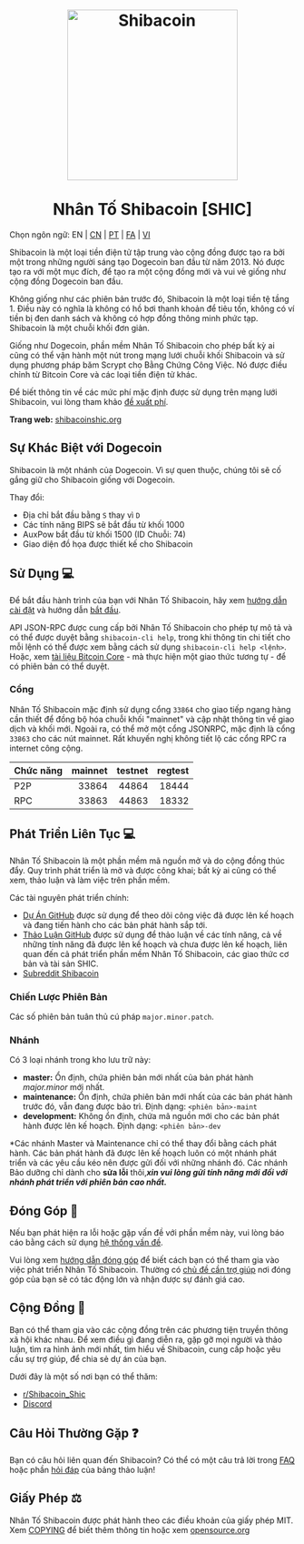 <h1 align="center">
<img src="https://i.imgur.com/txmTlvD.png" alt="Shibacoin" width="300"/>
<br/><br/>
Nhân Tố Shibacoin [SHIC]  
</h1>

Chọn ngôn ngữ: EN | [CN](./README_zh_CN.md) | [PT](./README_pt_BR.md) | [FA](./README_fa_IR.md) | [VI](./README_vi_VN.md)

Shibacoin là một loại tiền điện tử tập trung vào cộng đồng được tạo ra bởi một trong những người sáng tạo Dogecoin ban đầu từ năm 2013. Nó được tạo ra với một mục đích, để tạo ra một cộng đồng mới và vui vẻ giống như cộng đồng Dogecoin ban đầu.

Không giống như các phiên bản trước đó, Shibacoin là một loại tiền tệ tầng 1. Điều này có nghĩa là không có hồ bơi thanh khoản để tiêu tốn, không có ví tiền bị đen danh sách và không có hợp đồng thông minh phức tạp. Shibacoin là một chuỗi khối đơn giản.

Giống như Dogecoin, phần mềm Nhân Tố Shibacoin cho phép bất kỳ ai cũng có thể vận hành một nút trong mạng lưới chuỗi khối Shibacoin và sử dụng phương pháp băm Scrypt cho Bằng Chứng Công Việc. Nó được điều chỉnh từ Bitcoin Core và các loại tiền điện tử khác.

Để biết thông tin về các mức phí mặc định được sử dụng trên mạng lưới Shibacoin, vui lòng tham khảo [đề xuất phí](doc/fee-recommendation.md).

**Trang web:** [shibacoinshic.org](https://shibacoinshic.org)

## Sự Khác Biệt với Dogecoin

Shibacoin là một nhánh của Dogecoin. Vì sự quen thuộc, chúng tôi sẽ cố gắng giữ cho Shibacoin giống với Dogecoin.

Thay đổi:

* Địa chỉ bắt đầu bằng `S` thay vì `D`
* Các tính năng BIPS sẽ bắt đầu từ khối 1000
* AuxPow bắt đầu từ khối 1500 (ID Chuỗi: 74)
* Giao diện đồ họa được thiết kế cho Shibacoin

## Sử Dụng 💻

Để bắt đầu hành trình của bạn với Nhân Tố Shibacoin, hãy xem [hướng dẫn cài đặt](INSTALL.md) và hướng dẫn [bắt đầu](doc/getting-started.md).

API JSON-RPC được cung cấp bởi Nhân Tố Shibacoin cho phép tự mô tả và có thể được duyệt bằng `shibacoin-cli help`, trong khi thông tin chi tiết cho mỗi lệnh có thể được xem bằng cách sử dụng `shibacoin-cli help <lệnh>`. Hoặc, xem [tài liệu Bitcoin Core](https://developer.bitcoin.org/reference/rpc/) - mà thực hiện một giao thức tương tự - để có phiên bản có thể duyệt.

### Cổng

Nhân Tố Shibacoin mặc định sử dụng cổng `33864` cho giao tiếp ngang hàng cần thiết để đồng bộ hóa chuỗi khối "mainnet" và cập nhật thông tin về giao dịch và khối mới. Ngoài ra, có thể mở một cổng JSONRPC, mặc định là cổng `33863` cho các nút mainnet. Rất khuyến nghị không tiết lộ các cổng RPC ra internet công cộng.

| Chức năng | mainnet | testnet | regtest |
| :-------- | ------: | ------: | ------: |
| P2P       |   33864 |   44864 |   18444 |
| RPC       |   33863 |   44863 |   18332 |

## Phát Triển Liên Tục 💻

Nhân Tố Shibacoin là một phần mềm mã nguồn mở và do cộng đồng thúc đẩy. Quy trình phát triển là mở và được công khai; bất kỳ ai cũng có thể xem, thảo luận và làm việc trên phần mềm.

Các tài nguyên phát triển chính:

* [Dự Án GitHub](https://github.com/shibacoinppc/shibacoin/projects) được sử dụng để theo dõi công việc đã được lên kế hoạch và đang tiến hành cho các bản phát hành sắp tới.
* [Thảo Luận GitHub](https://github.com/shibacoinppc/shibacoin/discussions) được sử dụng để thảo luận về các tính năng, cả về những tính năng đã được lên kế hoạch và chưa được lên kế hoạch, liên quan đến cả phát triển phần mềm Nhân Tố Shibacoin, các giao thức cơ bản và tài sản SHIC.
* [Subreddit Shibacoin](https://www.reddit.com/r/Shibacoin_Shic/)

### Chiến Lược Phiên Bản
Các số phiên bản tuân thủ cú pháp ```major.minor.patch```.

### Nhánh
Có 3 loại nhánh trong kho lưu trữ này:

- **master:** Ổn định, chứa phiên bản mới nhất của bản phát hành *major.minor* mới nhất.
- **maintenance:** Ổn định, chứa phiên bản mới nhất của các bản phát hành trước đó, vẫn đang được bảo trì. Định dạng: ```<phiên bản>-maint```
- **development:** Không ổn định, chứa mã nguồn mới cho các bản phát hành được lên kế hoạch. Định dạng: ```<phiên bản>-dev```

*Các nhánh Master và Maintenance chỉ có thể thay đổi bằng cách phát hành. Các bản phát hành đã được lên kế hoạch luôn có một nhánh phát triển và các yêu cầu kéo nên được gửi đối với những nhánh đó. Các nhánh Bảo dưỡng chỉ dành cho **sửa lỗi** thôi,***xin vui lòng gửi tính năng mới đối với nhánh phát triển với phiên bản cao nhất.***

## Đóng Góp 🤝

Nếu bạn phát hiện ra lỗi hoặc gặp vấn đề với phần mềm này, vui lòng báo cáo bằng cách sử dụng [hệ thống vấn đề](https://github.com/shibacoinppc/shibacoin/issues/new?assignees=&labels=bug&template=bug_report.md&title=%5Bbug%5D+).

Vui lòng xem [hướng dẫn đóng góp](CONTRIBUTING.md) để biết cách bạn có thể tham gia vào việc phát triển Nhân Tố Shibacoin. Thường có [chủ đề cần trợ giúp](https://github.com/shibacoinppc/shibacoin/labels/help%20wanted) nơi đóng góp của bạn sẽ có tác động lớn và nhận được sự đánh giá cao.

## Cộng Đồng 🐸

Bạn có thể tham gia vào các cộng đồng trên các phương tiện truyền thông xã hội khác nhau.
Để xem điều gì đang diễn ra, gặp gỡ mọi người và thảo luận, tìm ra hình ảnh mới nhất, tìm hiểu về Shibacoin, cung cấp hoặc yêu cầu sự trợ giúp, để chia sẻ dự án của bạn.

Dưới đây là một số nơi bạn có thể thăm:

* [r/Shibacoin_Shic](https://www.reddit.com/r/Shibacoin_Shic/)
* [Discord](https://discord.com/invite/h3PrtfcKVJ)

## Câu Hỏi Thường Gặp ❓

Bạn có câu hỏi liên quan đến Shibacoin? Có thể có một câu trả lời trong [FAQ](doc/FAQ.md) hoặc phần [hỏi đáp](https://github.com/shibacoinppc/shibacoin/discussions/categories/q-a) của bảng thảo luận!

## Giấy Phép ⚖️
Nhân Tố Shibacoin được phát hành theo các điều khoản của giấy phép MIT. Xem
[COPYING](COPYING) để biết thêm thông tin hoặc xem
[opensource.org](https://opensource.org/licenses/MIT)
